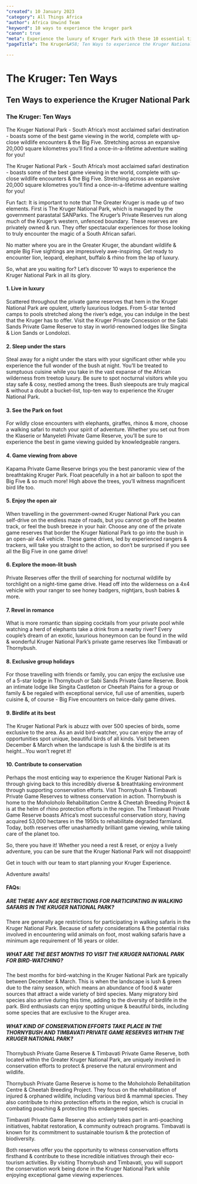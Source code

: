```yaml
---
"created": 10 January 2023
"category": All Things Africa
"author": Africa Unwind Team
"keyword": 10 ways to experience the kruger park
"canon": true
"meta": Experience the luxury of Kruger Park with these 10 essential tips! Explore the best of Africa with our unique travel tips and find the perfect guide to make your dream African vacation a reality.  Read More
"pageTitle": The Kruger&#58; Ten Ways to experience the Kruger National Park

---
```


# The Kruger: Ten Ways
## Ten Ways to experience the Kruger National Park
### The Kruger: Ten Ways

The Kruger National Park - South Africa’s most acclaimed safari destination - boasts some of the best game viewing in the world, complete with up-close wildlife encounters & the Big Five. Stretching across an expansive 20,000 square kilometres you’ll find a once-in-a-lifetime adventure waiting for you!

The Kruger National Park - South Africa’s most acclaimed safari destination - boasts some of the best game viewing in the world, complete with up-close wildlife encounters & the Big Five. Stretching across an expansive 20,000 square kilometres you’ll find a once-in-a-lifetime adventure waiting for you!


Fun fact: It is important to note that The Greater Kruger is made up of two elements. First is The Kruger National Park, which is managed by the government parastatal SANParks. The Kruger’s Private Reserves run along much of the Kruger’s western, unfenced boundary. These reserves are privately owned & run. They offer spectacular experiences for those looking to truly encounter the magic of a South African safari.


No matter where you are in the Greater Kruger, the abundant wildlife & ample Big Five sightings are impressively awe-inspiring. Get ready to encounter lion, leopard, elephant, buffalo & rhino from the lap of luxury.


So, what are you waiting for?  Let’s discover 10 ways to experience the Kruger National Park in all its glory.


#### 1. Live in luxury


Scattered throughout the private game reserves that hem in the Kruger National Park are opulent, utterly luxurious lodges. From 5-star tented camps to pools stretched along the river’s edge, you can indulge in the best that the Kruger has to offer. Visit the Kruger Private Concession or the Sabi Sands Private Game Reserve to stay in world-renowned lodges like Singita & Lion Sands or Londolozi.


#### 2. Sleep under the stars


Steal away for a night under the stars with your significant other while you experience the full wonder of the bush at night. You’ll be treated to sumptuous cuisine while you take in the vast expanse of the African wilderness from treetop luxury. Be sure to spot nocturnal visitors while you stay safe & cosy, nestled among the trees. Bush sleepouts are truly magical & without a doubt a bucket-list, top-ten way to experience the Kruger National Park.

#### 3. See the Park on foot


For wildly close encounters with elephants, giraffes, rhinos & more, choose a walking safari to match your spirit of adventure. Whether you set out from the Klaserie or Manyeleti Private Game Reserve, you’ll be sure to experience the best in game viewing guided by knowledgeable rangers.


#### 4. Game viewing from above


Kapama Private Game Reserve  brings you the best panoramic view of the breathtaking Kruger Park. Float peacefully in a hot air balloon to spot the Big Five & so much more! High above the trees, you’ll witness magnificent bird life too.


#### 5. Enjoy the open air


When travelling in the government-owned Kruger National Park you can self-drive on the endless maze of roads, but you cannot go off the beaten track, or feel the bush breeze in your hair. Choose any one of the private game reserves that border the Kruger National Park to go into the bush in an open-air 4x4 vehicle. These game drives, led by experienced rangers & trackers, will take you straight to the action, so don’t be surprised if you see all the Big Five in one game drive!
 

#### 6. Explore the moon-lit bush


Private Reserves offer the thrill of searching for nocturnal wildlife by torchlight on a night-time game drive. Head off into the wilderness on a 4x4 vehicle with your ranger to see honey badgers, nightjars, bush babies & more.


#### 7. Revel in romance


What is more romantic than sipping cocktails from your private pool while watching a herd of elephants take a drink from a nearby river? Every couple’s dream of an exotic, luxurious honeymoon can be found in the wild & wonderful Kruger National Park’s private game reserves like Timbavati or Thornybush.


#### 8. Exclusive group holidays


For those travelling with friends or family, you can enjoy the exclusive use of a 5-star lodge in Thornybush or Sabi Sands Private Game Reserve. Book an intimate lodge like Singita Castleton or Cheetah Plains for a group or family & be regaled with exceptional service, full use of amenities, superb cuisine &, of course - Big Five encounters on twice-daily game drives.


#### 9. Birdlife at its best


The Kruger National Park is abuzz with over 500 species of birds, some exclusive to the area. As an avid bird-watcher, you can enjoy the array of opportunities spot unique, beautiful birds of all kinds. Visit between December & March when the landscape is lush & the birdlife is at its height…You won’t regret it!


#### 10. Contribute to conservation 


Perhaps the most enticing way to experience the Kruger National Park is through giving back to this incredibly diverse & breathtaking environment through supporting conservation efforts. Visit Thornybush & Timbavati Private Game Reserves to witness conservation in action. Thornybush is home to the Moholoholo Rehabilitation Centre & Cheetah Breeding Project & is at the helm of rhino protection efforts in the region. The Timbavati Private Game Reserve boasts Africa’s most successful conservation story, having acquired 53,000 hectares in the 1950s to rehabilitate degraded farmland. Today, both reserves offer unashamedly brilliant game viewing, while taking care of the planet too.


So, there you have it! Whether you need a rest & reset, or enjoy a lively adventure, you can be sure that the Kruger National Park will not disappoint!


Get in touch with our team  to start planning your Kruger Experience.


Adventure awaits!



#### FAQs:


##### ARE THERE ANY AGE RESTRICTIONS FOR PARTICIPATING IN WALKING SAFARIS IN THE KRUGER NATIONAL PARK?

There are generally age restrictions for participating in walking safaris in the Kruger National Park. Because of safety considerations & the potential risks involved in encountering wild animals on foot, most walking safaris have a minimum age requirement of 16 years or older. 


##### WHAT ARE THE BEST MONTHS TO VISIT THE KRUGER NATIONAL PARK FOR BIRD-WATCHING?

The best months for bird-watching in the Kruger National Park are typically between December & March. This is when the landscape is lush & green due to the rainy season, which means an abundance of food & water sources that attract a wide variety of bird species. Many migratory bird species also arrive during this time, adding to the diversity of birdlife in the park. Bird enthusiasts can enjoy spotting unique & beautiful birds, including some species that are exclusive to the Kruger area.


##### WHAT KIND OF CONSERVATION EFFORTS TAKE PLACE IN THE THORNYBUSH AND TIMBAVATI PRIVATE GAME RESERVES WITHIN THE KRUGER NATIONAL PARK?

Thornybush Private Game Reserve & Timbavati Private Game Reserve, both located within the Greater Kruger National Park, are uniquely involved in conservation efforts to protect & preserve the natural environment and wildlife.


Thornybush Private Game Reserve is home to the Moholoholo Rehabilitation Centre & Cheetah Breeding Project. They focus on the rehabilitation of injured & orphaned wildlife, including various bird & mammal species. They also contribute to rhino protection efforts in the region, which is crucial in combating poaching & protecting this endangered species.


Timbavati Private Game Reserve also actively takes part in anti-poaching initiatives, habitat restoration, & community outreach programs. Timbavati is known for its commitment to sustainable tourism & the protection of biodiversity.


Both reserves offer you the opportunity to witness conservation efforts firsthand & contribute to these incredible initiatives through their eco-tourism activities. By visiting Thornybush and Timbavati, you will support the conservation work being done in the Kruger National Park while enjoying exceptional game viewing experiences.